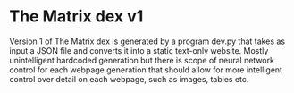 # The Matrix dex v1

Version 1 of The Matrix dex is generated by a program dev.py that takes as input a JSON file and converts it into a static text-only website. Mostly unintelligent hardcoded generation but there is scope of neural network control for each webpage generation that should allow for more intelligent control over detail on each webpage, such as images, tables etc.

